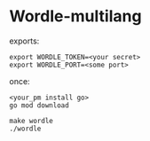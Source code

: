 # Wordle-multilang

exports:
```
export WORDLE_TOKEN=<your secret>
export WORDLE_PORT=<some port>
```

once: 
```
<your_pm install go>
go mod download
```

```
make wordle
./wordle
```
